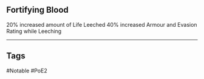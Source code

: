 ## Fortifying Blood
20% increased amount of Life Leeched
40% increased Armour and Evasion Rating while Leeching

---
## Tags
#Notable
#PoE2
